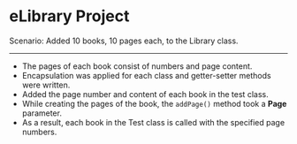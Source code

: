 # eLibrary Project

Scenario: Added 10 books, 10 pages each, to the Library class.

---

* The pages of each book consist of numbers and page content.<br/>
* Encapsulation was applied for each class and getter-setter methods were written.<br/>
* Added the page number and content of each book in the test class.<br/>
* While creating the pages of the book, the `addPage()` method took a <b>Page</b> parameter.<br/>
* As a result, each book in the Test class is called with the specified page numbers.
